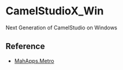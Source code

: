 # CamelStudioX_Win

Next Generation of CamelStudio on Windows

## Reference

- [MahApps.Metro](https://github.com/MahApps/MahApps.Metro)
